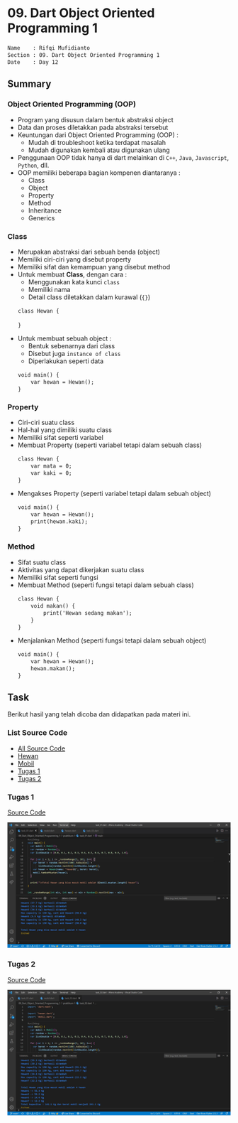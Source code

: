# 09. Dart Object Oriented Programming 1

```
Name    : Rifqi Mufidianto 
Section : 09. Dart Object Oriented Programming 1
Date    : Day 12
``` 

## Summary
### Object Oriented Programming (OOP)
- Program yang disusun dalam bentuk abstraksi object
- Data dan proses diletakkan pada abstraksi tersebut
- Keuntungan dari Object Oriented Programming (OOP) :
    - Mudah di troubleshoot ketika terdapat masalah
    - Mudah digunakan kembali atau digunakan ulang
- Penggunaan OOP tidak hanya di dart melainkan di `C++`, `Java`, `Javascript`, `Python`, dll.
- OOP memiliki beberapa bagian kompenen diantaranya :
    - Class
    - Object
    - Property
    - Method
    - Inheritance
    - Generics

### Class
- Merupakan abstraksi dari sebuah benda (object)
- Memiliki ciri-ciri yang disebut property
- Memiliki sifat dan kemampuan yang disebut method
- Untuk membuat **Class**, dengan cara :
    - Menggunakan kata kunci `class`
    - Memiliki nama
    - Detail class diletakkan dalam kurawal (`{}`)
    ```
    class Hewan {

    }
    ```
- Untuk membuat sebuah object :
    - Bentuk sebenarnya dari class
    - Disebut juga `instance of class`
    - Diperlakukan seperti data
    ```
    void main() {
        var hewan = Hewan();
    }
    ```
### Property
- Ciri-ciri suatu class
- Hal-hal yang dimiliki suatu class
- Memiliki sifat seperti variabel
- Membuat Property (seperti variabel tetapi dalam sebuah class)
    ```
    class Hewan {
        var mata = 0;
        var kaki = 0;
    }
    ```        
- Mengakses Property (seperti variabel tetapi dalam sebuah object)
    ```
    void main() {
        var hewan = Hewan();
        print(hewan.kaki);
    }
    ```
### Method
- Sifat suatu class
- Aktivitas yang dapat dikerjakan suatu class
- Memiliki sifat seperti fungsi
- Membuat Method (seperti fungsi tetapi dalam sebuah class)
    ```
    class Hewan {
        void makan() {
            print('Hewan sedang makan');
        }
    }
    ```
- Menjalankan Method (seperti fungsi tetapi dalam sebuah object)
    ```
    void main() {
        var hewan = Hewan();
        hewan.makan();
    }
    ```

## Task
Berikut hasil yang telah dicoba dan didapatkan pada materi ini.

### List Source Code
- [All Source Code](./praktikum/)
- [Hewan](./praktikum/hewan.dart)
- [Mobil](./praktikum/mobil.dart)
- [Tugas 1](./praktikum/task_01.dart)
- [Tugas 2](./praktikum/task_02.dart)

### Tugas 1
[Source Code](./praktikum/task_01.dart)

![Screenshoots Tugas 1](./screenshoots/tugas1.jpg)

### Tugas 2
[Source Code](./praktikum/task_02.dart)

![Screenshoots Tugas 2](./screenshoots/tugas2.jpg)